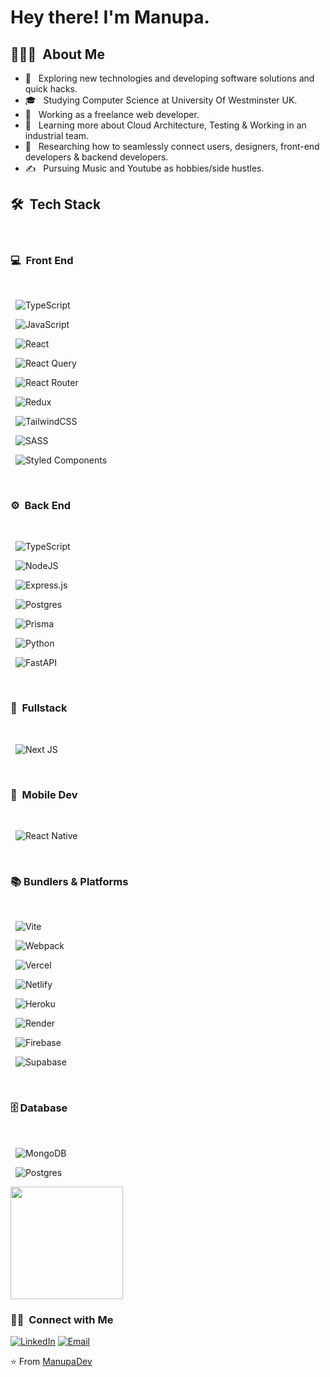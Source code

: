 <h1> Hey there! I'm Manupa.</h1>

<h2> 👨🏻‍💻 &nbsp;About Me </h2>

- 🤔 &nbsp; Exploring new technologies and developing software solutions and quick hacks.
- 🎓 &nbsp; Studying Computer Science at University Of Westminster UK.
- 💼 &nbsp; Working as a freelance web developer.
- 🌱 &nbsp; Learning more about Cloud Architecture, Testing & Working in an industrial team.
- 💫 &nbsp; Researching how to seamlessly connect users, designers, front-end developers & backend developers.
- ✍️ &nbsp; Pursuing Music and Youtube as hobbies/side hustles.

<h2> 🛠 &nbsp;Tech Stack</h2>
<br/>
<h3> 💻 &nbsp;Front End</h3>
<br/>

&nbsp; ![TypeScript](https://img.shields.io/badge/typescript-%23007ACC.svg?style=for-the-badge&logo=typescript&logoColor=white) 

&nbsp; ![JavaScript](https://img.shields.io/badge/javascript-%23323330.svg?style=for-the-badge&logo=javascript&logoColor=%23F7DF1E)  

&nbsp; ![React](https://img.shields.io/badge/react-%2320232a.svg?style=for-the-badge&logo=react&logoColor=%2361DAFB)    

&nbsp; ![React Query](https://img.shields.io/badge/-React%20Query-FF4154?style=for-the-badge&logo=react%20query&logoColor=white) 

&nbsp; ![React Router](https://img.shields.io/badge/React_Router-CA4245?style=for-the-badge&logo=react-router&logoColor=white) 

&nbsp; ![Redux](https://img.shields.io/badge/redux-%23593d88.svg?style=for-the-badge&logo=redux&logoColor=white)

&nbsp; ![TailwindCSS](https://img.shields.io/badge/tailwindcss-%2338B2AC.svg?style=for-the-badge&logo=tailwind-css&logoColor=white) 

&nbsp; ![SASS](https://img.shields.io/badge/SASS-hotpink.svg?style=for-the-badge&logo=SASS&logoColor=white)  

&nbsp; ![Styled Components](https://img.shields.io/badge/styled--components-DB7093?style=for-the-badge&logo=styled-components&logoColor=white)

<br/>
<h3> ⚙️ &nbsp;Back End</h3>
<br/>

&nbsp; ![TypeScript](https://img.shields.io/badge/typescript-%23007ACC.svg?style=for-the-badge&logo=typescript&logoColor=white) 

&nbsp; ![NodeJS](https://img.shields.io/badge/node.js-6DA55F?style=for-the-badge&logo=node.js&logoColor=white) 

&nbsp; ![Express.js](https://img.shields.io/badge/express.js-%23404d59.svg?style=for-the-badge&logo=express&logoColor=%2361DAFB)  

&nbsp; ![Postgres](https://img.shields.io/badge/postgres-%23316192.svg?style=for-the-badge&logo=postgresql&logoColor=white) 

&nbsp; ![Prisma](https://img.shields.io/badge/Prisma-3982CE?style=for-the-badge&logo=Prisma&logoColor=white)  

&nbsp; ![Python](https://img.shields.io/badge/python-3670A0?style=for-the-badge&logo=python&logoColor=ffdd54)

&nbsp; ![FastAPI](https://img.shields.io/badge/FastAPI-005571?style=for-the-badge&logo=fastapi)

<br/>
<h3> 💫&nbsp; Fullstack</h3>
<br/>

&nbsp; ![Next JS](https://img.shields.io/badge/Next-black?style=for-the-badge&logo=next.js&logoColor=white) 

<br/>
<h3> 📱&nbsp; Mobile Dev</h3>
<br/>

&nbsp; ![React Native](https://img.shields.io/badge/react_native-%2320232a.svg?style=for-the-badge&logo=react&logoColor=%2361DAFB) 

<br/>
<h3> 📚&nbsp;Bundlers & Platforms</h3>
<br/>

&nbsp; ![Vite](https://img.shields.io/badge/vite-%23646CFF.svg?style=for-the-badge&logo=vite&logoColor=white) 

&nbsp; ![Webpack](https://img.shields.io/badge/webpack-%238DD6F9.svg?style=for-the-badge&logo=webpack&logoColor=black)   

&nbsp; ![Vercel](https://img.shields.io/badge/vercel-%23000000.svg?style=for-the-badge&logo=vercel&logoColor=white)  

&nbsp; ![Netlify](https://img.shields.io/badge/netlify-%23000000.svg?style=for-the-badge&logo=netlify&logoColor=#00C7B7) 

&nbsp; ![Heroku](https://img.shields.io/badge/heroku-%23430098.svg?style=for-the-badge&logo=heroku&logoColor=white)  

&nbsp; ![Render](https://img.shields.io/badge/Render-%46E3B7.svg?style=for-the-badge&logo=render&logoColor=white)   

&nbsp; ![Firebase](https://img.shields.io/badge/Firebase-039BE5?style=for-the-badge&logo=Firebase&logoColor=white)  

&nbsp; ![Supabase](https://img.shields.io/badge/Supabase-3ECF8E?style=for-the-badge&logo=supabase&logoColor=white)   

<br/>
<h3> 🗄️&nbsp;Database</h3>
<br/>

&nbsp; ![MongoDB](https://img.shields.io/badge/MongoDB-%234ea94b.svg?style=for-the-badge&logo=mongodb&logoColor=white)   

&nbsp; ![Postgres](https://img.shields.io/badge/postgres-%23316192.svg?style=for-the-badge&logo=postgresql&logoColor=white) 

<a href="https://github.com/ManupaDev">
  <img height="180em" src="https://github-readme-stats.vercel.app/api?username=ManupaDev&theme=buefy&show_icons=true" />
  
</a>

<br/>

<h3> 🤝🏻 &nbsp;Connect with Me </h3>

<p align="center">

<a href="https://www.linkedin.com/in/manupa-chathwara/"><img alt="LinkedIn" src="https://img.shields.io/badge/LinkedIn-Manupa%20Samarawickrama%20-blue?style=flat-square&logo=linkedin"></a>
<a href="mailto:manupadevsuite@gmail.com"><img alt="Email" src="https://img.shields.io/badge/Email-manupadevsuite@gmail.com-blue?style=flat-square&logo=gmail"></a>
</p>

⭐️ From [ManupaDev](https://github.com/AVS1508)